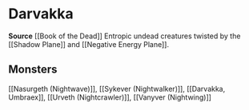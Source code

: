 ﻿---
id: '422'
name: Darvakka
rarity: Common
source: '[[DATABASE/source/Book of the Dead|Book of the Dead]]'
trait:
- Darvakka
type: Trait

---
# Darvakka

**Source** [[Book of the Dead]]
Entropic undead creatures twisted by the [[Shadow Plane]] and [[Negative Energy Plane]].

## Monsters

[[Nasurgeth (Nightwave)]], [[Sykever (Nightwalker)]], [[Darvakka, Umbraex]], [[Urveth (Nightcrawler)]], [[Vanyver (Nightwing)]]